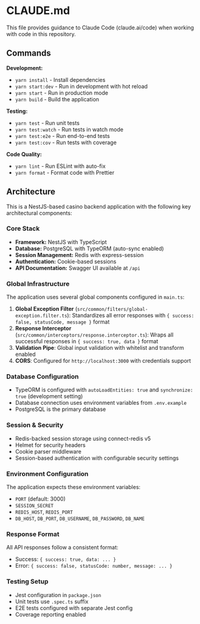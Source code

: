 # CLAUDE.md

This file provides guidance to Claude Code (claude.ai/code) when working with code in this repository.

## Commands

**Development:**
- `yarn install` - Install dependencies
- `yarn start:dev` - Run in development with hot reload
- `yarn start` - Run in production mode
- `yarn build` - Build the application

**Testing:**
- `yarn test` - Run unit tests
- `yarn test:watch` - Run tests in watch mode
- `yarn test:e2e` - Run end-to-end tests
- `yarn test:cov` - Run tests with coverage

**Code Quality:**
- `yarn lint` - Run ESLint with auto-fix
- `yarn format` - Format code with Prettier

## Architecture

This is a NestJS-based casino backend application with the following key architectural components:

### Core Stack
- **Framework:** NestJS with TypeScript
- **Database:** PostgreSQL with TypeORM (auto-sync enabled)
- **Session Management:** Redis with express-session
- **Authentication:** Cookie-based sessions
- **API Documentation:** Swagger UI available at `/api`

### Global Infrastructure
The application uses several global components configured in `main.ts`:

1. **Global Exception Filter** (`src/common/filters/global-exception.filter.ts`): Standardizes all error responses with `{ success: false, statusCode, message }` format
2. **Response Interceptor** (`src/common/interceptors/response.interceptor.ts`): Wraps all successful responses in `{ success: true, data }` format
3. **Validation Pipe**: Global input validation with whitelist and transform enabled
4. **CORS**: Configured for `http://localhost:3000` with credentials support

### Database Configuration
- TypeORM is configured with `autoLoadEntities: true` and `synchronize: true` (development setting)
- Database connection uses environment variables from `.env.example`
- PostgreSQL is the primary database

### Session & Security
- Redis-backed session storage using connect-redis v5
- Helmet for security headers
- Cookie parser middleware
- Session-based authentication with configurable security settings

### Environment Configuration
The application expects these environment variables:
- `PORT` (default: 3000)
- `SESSION_SECRET`
- `REDIS_HOST`, `REDIS_PORT`
- `DB_HOST`, `DB_PORT`, `DB_USERNAME`, `DB_PASSWORD`, `DB_NAME`

### Response Format
All API responses follow a consistent format:
- Success: `{ success: true, data: ... }`
- Error: `{ success: false, statusCode: number, message: ... }`

### Testing Setup
- Jest configuration in `package.json`
- Unit tests use `.spec.ts` suffix
- E2E tests configured with separate Jest config
- Coverage reporting enabled